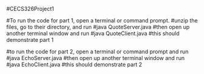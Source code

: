 #CECS326Project1

#To run the code for part 1, open a terminal or command prompt.
#unzip the files, go to their directory, and run
#java QuoteServer.java
#then open up another terminal window and run
#java QuoteClient.java
#this should demonstrate part 1

#to run the code for part 2, open a terminal or command prompt and run
#java EchoServer.java
#then open up another terminal window and run
#java EchoClient.java
#this should demonstrate part 2
